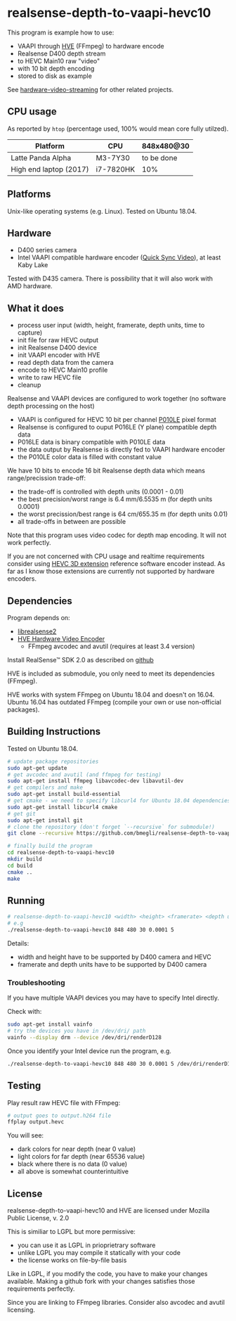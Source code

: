 # realsense-depth-to-vaapi-hevc10

This program is example how to use:
 - VAAPI through [HVE](https://github.com/bmegli/hardware-video-encoder) (FFmpeg) to hardware encode
 - Realsense D400 depth stream
 - to HEVC Main10 raw "video"
 - with 10 bit depth encoding
 - stored to disk as example
 
See [hardware-video-streaming](https://github.com/bmegli/hardware-video-streaming) for other related projects.

## CPU usage

As reported by `htop` (percentage used, 100% would mean core fully utilzed).

| Platform               | CPU       |  848x480@30   |
|------------------------|-----------|---------------|
| Latte Panda Alpha      | M3-7Y30   |to be done     |
| High end laptop (2017) | i7-7820HK |  10%          |

## Platforms 

Unix-like operating systems (e.g. Linux).
Tested on Ubuntu 18.04.

## Hardware

- D400 series camera
- Intel VAAPI compatible hardware encoder ([Quick Sync Video](https://ark.intel.com/Search/FeatureFilter?productType=processors&QuickSyncVideo=true)), at least Kaby Lake

Tested with D435 camera. There is possibility that it will also work with AMD hardware.

## What it does

- process user input (width, height, framerate, depth units, time to capture)
- init file for raw HEVC output
- init Realsense D400 device
- init VAAPI encoder with HVE
- read depth data from the camera
- encode to HEVC Main10 profile
- write to raw HEVC file
- cleanup

Realsense and VAAPI devices are configured to work together (no software depth processing on the host)
- VAAPI is configured for HEVC 10 bit per channel [P010LE](https://github.com/bmegli/hardware-video-encoder/issues/18#issuecomment-569501602) pixel format
- Realsense is configured to ouput P016LE (Y plane) compatible depth data
- P016LE data is binary compatible with P010LE data
- the data output by Realsense is directly fed to VAAPI hardware encoder
- the P010LE color data is filled with constant value

We have 10 bits to encode 16 bit Realsense depth data which means range/precission trade-off:
- the trade-off is controlled with depth units (0.0001 - 0.01)
- the best precision/worst range is 6.4 mm/6.5535 m (for depth units 0.0001)
- the worst precission/best range is 64 cm/655.35 m (for depth units 0.01)
- all trade-offs in between are possible

Note that this program uses video codec for depth map encoding. It will not work perfectly.

If you are not concerned with CPU usage and realtime requirements consider using [HEVC 3D extension](https://hevc.hhi.fraunhofer.de/3dhevc) reference software encoder instead. As far as I know those extensions are currently not supported by hardware encoders.

## Dependencies

Program depends on:
- [librealsense2](https://github.com/IntelRealSense/librealsense) 
- [HVE Hardware Video Encoder](https://github.com/bmegli/hardware-video-encoder)
   - FFmpeg avcodec and avutil (requires at least 3.4 version)

Install RealSense™ SDK 2.0 as described on [github](https://github.com/IntelRealSense/librealsense) 

HVE is included as submodule, you only need to meet its dependencies (FFmpeg).

HVE works with system FFmpeg on Ubuntu 18.04 and doesn't on 16.04.
Ubuntu 16.04 has outdated FFmpeg (compile your own or use non-official packages).

## Building Instructions

Tested on Ubuntu 18.04.

``` bash
# update package repositories
sudo apt-get update 
# get avcodec and avutil (and ffmpeg for testing)
sudo apt-get install ffmpeg libavcodec-dev libavutil-dev
# get compilers and make
sudo apt-get install build-essential
# get cmake - we need to specify libcurl4 for Ubuntu 18.04 dependencies problem
sudo apt-get install libcurl4 cmake
# get git
sudo apt-get install git
# clone the repository (don't forget `--recursive` for submodule!)
git clone --recursive https://github.com/bmegli/realsense-depth-to-vaapi-hevc10.git

# finally build the program
cd realsense-depth-to-vaapi-hevc10
mkdir build
cd build
cmake ..
make
```

## Running 

``` bash
# realsense-depth-to-vaapi-hevc10 <width> <height> <framerate> <depth units> <seconds> [device]
# e.g
./realsense-depth-to-vaapi-hevc10 848 480 30 0.0001 5
```

Details:
- width and height have to be supported by D400 camera and HEVC
- framerate and depth units have to be supported by D400 camera

### Troubleshooting

If you have multiple VAAPI devices you may have to specify Intel directly.

Check with:
```bash
sudo apt-get install vainfo
# try the devices you have in /dev/dri/ path
vainfo --display drm --device /dev/dri/renderD128
```

Once you identify your Intel device run the program, e.g.

```bash
./realsense-depth-to-vaapi-hevc10 848 480 30 0.0001 5 /dev/dri/renderD128
```

## Testing

Play result raw HEVC file with FFmpeg:

``` bash
# output goes to output.h264 file 
ffplay output.hevc
```

You will see:
- dark colors for near depth (near 0 value)
- light colors for far depth (near 65536 value)
- black where there is no data (0 value)
- all above is somewhat counterintuitive

## License

realsense-depth-to-vaapi-hevc10 and HVE are licensed under Mozilla Public License, v. 2.0

This is similiar to LGPL but more permissive:
- you can use it as LGPL in prioprietrary software
- unlike LGPL you may compile it statically with your code
- the license works on file-by-file basis

Like in LGPL, if you modify the code, you have to make your changes available.
Making a github fork with your changes satisfies those requirements perfectly.

Since you are linking to FFmpeg libraries. Consider also avcodec and avutil licensing.
